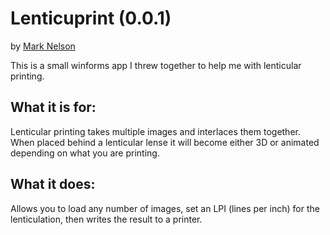 Lenticuprint (0.0.1)
=====================================

by [Mark Nelson](http://www.markonthenet.com/)

This is a small winforms app I threw together to help me with lenticular printing.

What it is for:
---------------
Lenticular printing takes multiple images and interlaces them together. When placed behind a lenticular lense it will become either 3D or animated depending on what you are printing.

What it does:
-------------
Allows you to load any number of images, set an LPI (lines per inch) for the lenticulation, then writes the result to a printer.
